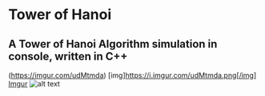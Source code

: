 # Tower of Hanoi

A Tower of Hanoi Algorithm simulation in console, written in C++
-


(https://imgur.com/udMtmda)
[img]https://i.imgur.com/udMtmda.png[/img]
[Imgur](https://i.imgur.com/udMtmda.png)
![alt text](https://i.imgur.com/udMtmda.png)
